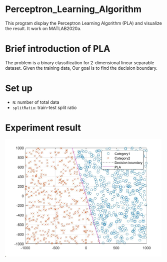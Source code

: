 # Perceptron_Learning_Algorithm
This program display the Perceptron Learning Algorithm (PLA) and visualize the result. It work on MATLAB2020a.

# Brief introduction of PLA
The problem is a binary classification for 2-dimensional linear separable dataset. Given the training data, Our goal is to find the decision boundary.

# Set up
- `N`: number of total data
- `splitRatio`: train-test split ratio

# Experiment result
<img src=https://github.com/Jia-Wei-Liao/Basic_Machine_Learning/blob/main/PLA/figure/PLA.jpg width="500">
